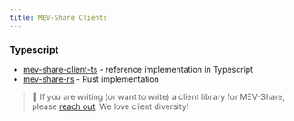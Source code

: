 ```yaml
---
title: MEV-Share Clients
---
```


### Typescript

* [mev-share-client-ts](https://github.com/flashbots/mev-share-client-ts) - reference implementation in Typescript
* [mev-share-rs](https://github.com/paradigmxyz/mev-share-rs) - Rust implementation

> :eyes: If you are writing (or want to write) a client library for MEV-Share, please [reach out](/flashbots-mev-share/searchers/tutorials/limit-order/more-resources). We love client diversity!
